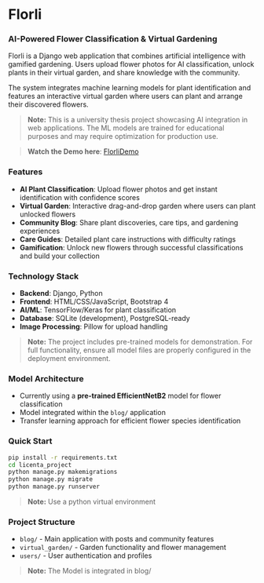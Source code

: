 # Florli
### AI-Powered Flower Classification & Virtual Gardening

Florli is a Django web application that combines artificial intelligence with gamified gardening. Users upload flower photos for AI classification, unlock plants in their virtual garden, and share knowledge with the community.

The system integrates machine learning models for plant identification and features an interactive virtual garden where users can plant and arrange their discovered flowers.

> **Note:** This is a university thesis project showcasing AI integration in web applications. The ML models are trained for educational purposes and may require optimization for production use.

> **Watch the Demo here**: [FlorliDemo](https://drive.google.com/drive/u/0/folders/110YWRq0WqZT1Qtg2l6fj6Sgfs-8D0ydL](https://drive.google.com/drive/u/0/folders/110YWRq0WqZT1Qtg2l6fj6Sgfs-8D0ydL))

### Features
- **AI Plant Classification**: Upload flower photos and get instant identification with confidence scores
- **Virtual Garden**: Interactive drag-and-drop garden where users can plant unlocked flowers
- **Community Blog**: Share plant discoveries, care tips, and gardening experiences  
- **Care Guides**: Detailed plant care instructions with difficulty ratings
- **Gamification**: Unlock new flowers through successful classifications and build your collection

### Technology Stack
- **Backend**: Django, Python
- **Frontend**: HTML/CSS/JavaScript, Bootstrap 4
- **AI/ML**: TensorFlow/Keras for plant classification
- **Database**: SQLite (development), PostgreSQL-ready
- **Image Processing**: Pillow for upload handling

> **Note:** The project includes pre-trained models for demonstration. For full functionality, ensure all model files are properly configured in the deployment environment.

### Model Architecture
- Currently using a **pre-trained EfficientNetB2** model for flower classification
- Model integrated within the `blog/` application
- Transfer learning approach for efficient flower species identification

### Quick Start
```bash
pip install -r requirements.txt
cd licenta_project
python manage.py makemigrations
python manage.py migrate
python manage.py runserver
```
> **Note:** Use a python virtual environment

### Project Structure
- `blog/` - Main application with posts and community features
- `virtual_garden/` - Garden functionality and flower management
- `users/` - User authentication and profiles

> **Note:** The Model is integrated in blog/
